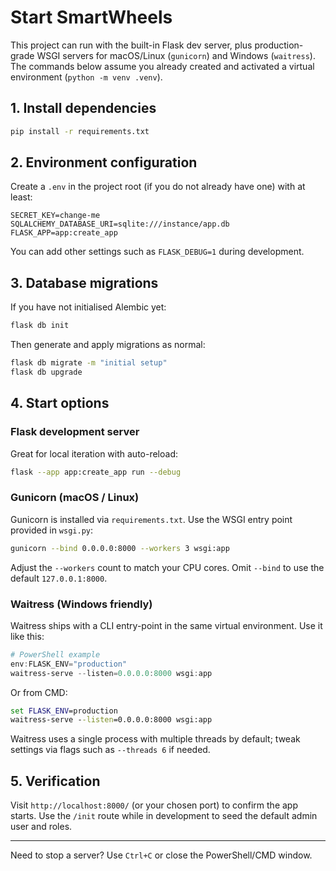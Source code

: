 # Start SmartWheels

This project can run with the built-in Flask dev server, plus production-grade WSGI servers for macOS/Linux (`gunicorn`) and Windows (`waitress`). The commands below assume you already created and activated a virtual environment (`python -m venv .venv`).

## 1. Install dependencies

```bash
pip install -r requirements.txt
```

## 2. Environment configuration

Create a `.env` in the project root (if you do not already have one) with at least:

```
SECRET_KEY=change-me
SQLALCHEMY_DATABASE_URI=sqlite:///instance/app.db
FLASK_APP=app:create_app
```

You can add other settings such as `FLASK_DEBUG=1` during development.

## 3. Database migrations

If you have not initialised Alembic yet:

```bash
flask db init
```

Then generate and apply migrations as normal:

```bash
flask db migrate -m "initial setup"
flask db upgrade
```

## 4. Start options

### Flask development server

Great for local iteration with auto-reload:

```bash
flask --app app:create_app run --debug
```

### Gunicorn (macOS / Linux)

Gunicorn is installed via `requirements.txt`. Use the WSGI entry point provided in `wsgi.py`:

```bash
gunicorn --bind 0.0.0.0:8000 --workers 3 wsgi:app
```

Adjust the `--workers` count to match your CPU cores. Omit `--bind` to use the default `127.0.0.1:8000`.

### Waitress (Windows friendly)

Waitress ships with a CLI entry-point in the same virtual environment. Use it like this:

```powershell
# PowerShell example
env:FLASK_ENV="production"
waitress-serve --listen=0.0.0.0:8000 wsgi:app
```

Or from CMD:

```cmd
set FLASK_ENV=production
waitress-serve --listen=0.0.0.0:8000 wsgi:app
```

Waitress uses a single process with multiple threads by default; tweak settings via flags such as `--threads 6` if needed.

## 5. Verification

Visit `http://localhost:8000/` (or your chosen port) to confirm the app starts. Use the `/init` route while in development to seed the default admin user and roles.

---

Need to stop a server? Use `Ctrl+C` or close the PowerShell/CMD window.
